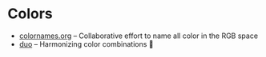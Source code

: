 # Colors

* [colornames.org](https://colornames.org/) – Collaborative effort to name all color in the RGB space
* [duo](https://duo.alexpate.uk/) – Harmonizing color combinations 🎨

